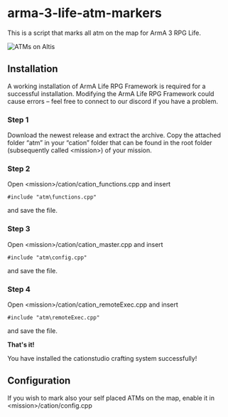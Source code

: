 # arma-3-life-atm-markers

This is a script that marks all atm on the map for ArmA 3 RPG Life.

![ATMs on Altis](https://i.imgur.com/Ypcl64Q.jpeg)

## Installation

A working installation of ArmA Life RPG Framework is required for a successful installation. Modifying the ArmA Life RPG Framework could cause errors – feel free to connect to our discord if you have a problem.

### Step 1

Download the newest release and extract the archive. Copy the attached folder “atm” in your “cation” folder that can be found in the  root folder (subsequently called \<mission\>) of your mission.

### Step 2

Open \<mission\>/cation/cation_functions.cpp and insert

`#include "atm\functions.cpp"`

and save the file.

### Step 3

Open \<mission\>/cation/cation_master.cpp and insert

`#include "atm\config.cpp"`

and save the file.

### Step 4

Open \<mission\>/cation/cation_remoteExec.cpp and insert

`#include "atm\remoteExec.cpp"`

and save the file.

**That's it!**

You have installed the cationstudio crafting system successfully!

## Configuration

If you wish to mark also your self placed ATMs on the map, enable it in
\<mission\>/cation/config.cpp